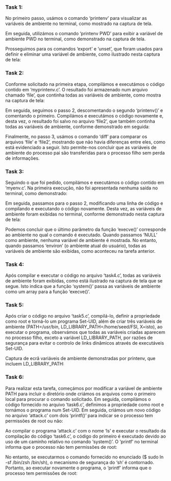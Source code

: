 ### Task 1:

No primeiro passo, usámos o comando ‘printenv’ para visualizar as variáveis de ambiente no terminal, como mostrado na captura de tela.



Em seguida, utilizámos o comando ‘printenv PWD’ para exibir a variável de ambiente PWD no terminal, como demonstrado na captura de tela.



Prosseguimos para os comandos ‘export’ e ‘unset’, que foram usados para definir e eliminar uma variável de ambiente, como ilustrado nesta captura de tela:



### Task 2:

Conforme solicitado na primeira etapa, compilámos e executámos o código contido em ‘myprintenv.c’. O resultado foi armazenado num arquivo chamado ‘file’, que continha todas as variáveis de ambiente, como mostra na captura de tela:



Em seguida, seguimos o passo 2, descomentando o segundo ‘printenv()’ e comentando o primeiro. Compilámos e executámos o código novamente e, desta vez, o resultado foi salvo no arquivo ‘file2’, que também continha todas as variáveis de ambiente, conforme demonstrado em seguida:



Finalmente, no passo 3, usámos o comando ‘diff’ para comparar os arquivos ‘file’ e ‘file2’, mostrando que não havia diferenças entre eles, como está evidenciado a seguir. Isto permite-nos concluir que as variáveis de ambiente do processo pai são transferidas para o processo filho sem perda de informações.



### Task 3:

Seguindo o que foi pedido, compilámos e executámos o código contido em ‘myenv.c’. Na primeira execução, não foi apresentada nenhuma saída no terminal, como demonstrado:



Em seguida, passamos para o passo 2, modificando uma linha de código e compilando e executando o código novamente. Desta vez, as variáveis de ambiente foram exibidas no terminal, conforme demonstrado nesta captura de tela:



Podemos concluir que o último parâmetro da função ‘execve()’ corresponde ao ambiente no qual o comando é executado. Quando passamos ‘NULL’ como ambiente, nenhuma variável de ambiente é mostrada. No entanto, quando passamos ‘environ’ (o ambiente atual do usuário), todas as variáveis de ambiente são exibidas, como aconteceu na tarefa anterior.

### Task 4:

Após compilar e executar o código no arquivo ‘task4.c’, todas as variáveis de ambiente foram exibidas, como está ilustrado na captura de tela que se segue. Isto indica que a função ‘system()’ passa as variáveis de ambiente como um array para a função ‘execve()’.


### Task 5:

Após criar o código no arquivo ‘task5.c’, compilá-lo, definir a propriedade como root e torná-lo um programa Set-UID, além de criar três variáveis de ambiente (PATH=/usr/bin, LD_LIBRARY_PATH=/home/seed/FSI, X=isto), ao executar o programa, observámos que todas as variáveis criadas aparecem no processo filho, exceto a variável LD_LIBRARY_PATH, por razões de segurança para evitar o controlo de links dinâmicos através de executáveis Set-UID.




Captura de ecrã variáveis de ambiente demonstradas por printenv, que incluem LD_LIBRARY_PATH:



### Task 6:

Para realizar esta tarefa, começámos por modificar a variável de ambiente PATH para incluir o diretório onde criámos os arquivos como o primeiro local para procurar o comando solicitado. Em seguida, compilámos o código fornecido no arquivo ‘task6.c’, definimos a propriedade como root e tornámos o programa num Set-UID. Em seguida, criámos um novo código no arquivo ‘attack.c’ com dois ‘printf()’ para indicar se o processo tem permissões de root ou não:



Ao compilar o programa ‘attack.c’ com o nome ‘ls’ e executar o resultado da compilação do código ‘task6.c’, o código do primeiro é executado devido ao uso de um caminho relativo no comando ‘system()’. O ‘printf’ no terminal informa que o processo não tem permissões de root:



No entanto, se executarmos o comando fornecido no enunciado ($ sudo ln -sf /bin/zsh /bin/sh), o mecanismo de segurança do ‘sh’ é contornado. Portanto, ao executar novamente o programa, o ‘printf’ informa que o processo tem permissões de root:

